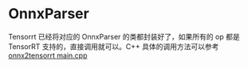 # OnnxParser

Tensorrt 已经将对应的 OnnxParser 的类都封装好了，如果所有的 op 都是 TensorRT 支持的，直接调用就可以。C++ 具体的调用方法可以参考 [onnx2tensorrt main.cpp](https://github.com/onnx/onnx-tensorrt/blob/84b5be1d6fc03564f2c0dba85a2ee75bad242c2e/main.cpp)